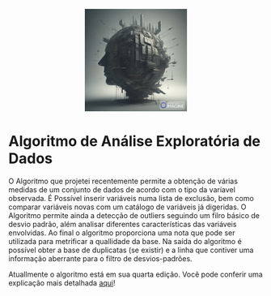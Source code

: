 
<p align="center">
  <img src="https://github.com/jose-de-oliveira/algoritmo_AED/blob/main/c51024d6-1c25-46f5-8c03-b901a18c529e.png" width=40%>
</p>

# Algoritmo de Análise Exploratória de Dados

O Algoritmo que projetei recentemente permite a obtenção de várias medidas de um conjunto de dados de acordo com o tipo da varíavel observada. É Possível inserir variáveis numa lista de exclusão, bem como comparar variáveis novas com um catálogo de variáveis já digeridas. O Algoritmo permite ainda a detecção de outliers seguindo um filro básico de desvio padrão, além analisar diferentes características das variáveis envolvidas. Ao final o algoritmo proporciona uma nota que pode ser utilizada para metrificar a quallidade da base. Na saída do algoritmo é possível obter a base de duplicatas (se existir) e a linha que contiver uma informação aberrante para o filtro de desvios-padrões.

Atuallmente o algoritmo está em sua quarta edição. Você pode conferir uma explicação mais detalhada [aqui](https://github.com/jose-de-oliveira/algoritmo_AED/tree/main)!
